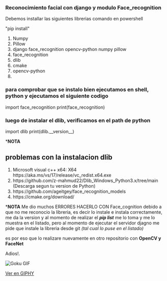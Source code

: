 <h3>Reconocimiento facial con django y modulo Face_recognition</h3>	


Debemos installar las siguientes librerias
comando en powershell

"pip install" 

<ol>
  <li>Numpy</li>
  <li>Pillow</li>
  <li>django face_recognition opencv-python numpy pillow</li>
  <li>face_recognition</li>
  <li>dlib</li>
  <li>cmake</li>
  <li>opencv-python</li>
  <li></li>
</ol>

<h3> para comprobar que se instalo bien ejecutamos en shell, python y ejecutamos el siguiente codigo </h3>

import face_recognition
print(face_recognition)

<h3> luego de instalar el dlib, verificamos en el path de python </h3>
import dlib
print(dlib.__version__)

***NOTA**


<h2> problemas con la instalacion dlib </h2>

<ol>
    <li>Microsoft visual c++ x64: X64	https://aka.ms/vs/17/release/vc_redist.x64.exe </li>
    <li>https://github.com/z-mahmud22/Dlib_Windows_Python3.x/tree/main   (Descarga segun tu version de Python) </li>
    <li>https://github.com/ageitgey/face_recognition_models</li>
    <li>https://cmake.org/download/</li>
</ol>




***NOTA** Me dio muchos ERRORES HACERLO CON Face_cognition debido a que no me reconocio la libreria, es decir lo instale e instala correctamente, me da la version y al momento de realizar el ***pip list*** me lo toma y me lo muestra en el listado, 
pero al momento de ejecutar el servidor djagno me pide que instale la libreria desde git *(tal cual lo puse en el listado)* 

es por eso que lo realizare nuevamente en otro repositorio con **OpenCV y FaceNet**

Adios!.

![Goku GIF](https://media.giphy.com/media/1J2FKJ31JKn4I/giphy.gif)

[Ver en GIPHY](https://giphy.com/gifs/goku-1J2FKJ31JKn4I)
